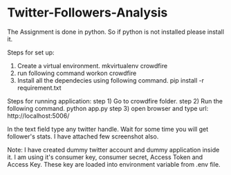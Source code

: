 # Twitter-Followers-Analysis
The Assignment is done in python. So if python is not installed please install it.

Steps for set up:
1) Create a virtual environment.
     mkvirtualenv crowdfire
2) run following command
    workon crowdfire
3) Install all the dependecies using following command.
     pip install -r requirement.txt

Steps for running application:
step 1) Go to crowdfire folder.
step 2) Run the following command.
        python app.py
step 3) open browser and type url: http://localhost:5006/

In the text field type any twitter handle. Wait for some time you will get follower's stats. I have attached few screenshot also.

Note:
I have created dummy twitter account and dummy application inside it. I am using it's consumer key, consumer secret, Access Token and Access Key.
These key are loaded into environment variable from .env file.
